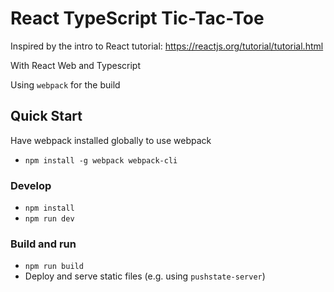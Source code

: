 # React TypeScript Tic-Tac-Toe

Inspired by the intro to React tutorial: https://reactjs.org/tutorial/tutorial.html

With React Web and Typescript

Using `webpack` for the build

## Quick Start

Have webpack installed globally to use webpack
- `npm install -g webpack webpack-cli`

### Develop

- `npm install`
- `npm run dev`

### Build and run

- `npm run build`
- Deploy and serve static files (e.g. using `pushstate-server`)
